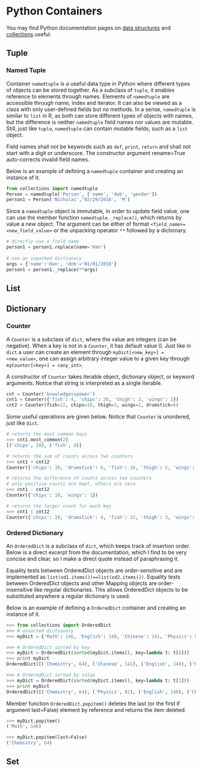 # Python Containers
You may find Python documentation pages on [data structures](https://docs.python.org/2/tutorial/datastructures.html) and [collections](https://docs.python.org/2/library/collections.html) useful.

## Tuple



### Named Tuple
Container `namedtuple` is a useful data type in Python where different types of objects can be stored together. As a subclass of `tuple`, it enables reference to elements through names. Elements of `namedtuple` are accessible through name, index and iterator. It can also be viewed as a class with only user-defined fields but no methods. In a sense, `namedtuple` is similar to `list` in R, as both can store different types of objects with names, but the difference is neither `namedtuple` field names nor values are mutable. Still, just like `tuple`, `namedtuple` can contain mutable fields, such as a `list` object.

Field names shall not be keywords such as `def`, `print`, `return` and shall not start with a digit or underscore. The constructor argument rename=True auto-corrects invalid field names.

Below is an example of defining a `namedtuple` container and creating an instance of it.

```python
from collections import namedtuple
Person = namedtuple('Person', ['name', 'dob', 'gender'])
person1 = Person('Nicholas','02/29/2018', 'M')
```

Since a `namedtuple` object is immutable, in order to update field value, one can use the member function `namedtuple._replace()`, which returns by value a new object. The argument can be either of format `<field_name>=<new_field_value>` or the unpacking operator `**` followed by a dictionary.

```python
# directly use a field name
person1 = person1.replace(name='Han')
	
# use an unpacked dictionary
args = {'name':'Han', 'dob'='01/01/2018'}
person1 = person1._replace(**args)
```

## List




## Dictionary


### Counter
A `Counter` is a subclass of `dict`, where the value are integers (can be negative). When a key is not in a `Counter`, it has default value 0. Just like in `dict` a user can create an element through `myDict[<new_key>] = <new_value>`, one can assign arbitrary integer value to a given key through `myCounter[<key>] = <any_int>`.

A constructor of `Counter` takes iterable object, dictionary object, or keyword arguments. Notice that string is interpreted as a single iterable.

```python
cnt = Counter('knowledgeispower')
cnt1 = Counter({'fish': 4, 'chips': 20, 'thigh': 2, 'wings': 2})
cnt2 = Counter(fish=12, chips=10, thigh=3, wings=1, drumstick=6)
```

Some useful operations are given below. Notice that `Counter` is unordered, just like `dict`.

```python
# returns the most common keys
>>> cnt1.most_common(2)
[('chips', 20), ('fish', 4)]

# returns the sum of counts across two counters
>>> cnt1 + cnt12
Counter({'chips': 30, 'drumstick': 6, 'fish': 16, 'thigh': 5, 'wings': 3})

# returns the difference of counts across two counters
# only positive counts are kept, others are zero
>>> cnt1 - cnt12
Counter({'chips': 10, 'wings': 1})

# returns the larger count for each key
>>> cnt1 | cnt12
Counter({'chips': 20, 'drumstick': 6, 'fish': 12, 'thigh': 3, 'wings': 2})
```

### Ordered Dictionary
An `OrderedDict` is a subclass of `dict`, which keeps track of insertion order. Below is a direct excerpt from the documentation, which I find to be very concise and clear, so I make a direct quote instead of paraphrasing it.

Equality tests between OrderedDict objects are order-sensitive and are implemented as `list(od1.items())==list(od2.items())`. Equality tests between OrderedDict objects and other Mapping objects are order-insensitive like regular dictionaries. This allows OrderedDict objects to be substituted anywhere a regular dictionary is used.

Below is an example of defining a `OrderedDict` container and creating an instance of it.

```python
>>> from collections import OrderedDict
>>> # unsorted dictionary
>>> myDict = {'Math': 146, 'English': 140, 'Chinese': 141, 'Physics': 82, 'Chemistry': 64}

>>> # OrderedDict sorted by key
>>> myDict = OrderedDict(sorted(myDict.items(), key=lambda t: t[0]))
>>> print myDict
OrderedDict([('Chemistry', 64), ('Chinese', 141), ('English', 140), ('Math', 146), ('Physics', 82)])

>>> # OrderedDict sorted by value
>>> myDict = OrderedDict(sorted(myDict.items(), key=lambda t: t[1]))
>>> print myDict
OrderedDict([('Chemistry', 64), ('Physics', 82), ('English', 140), ('Chinese', 141), ('Math', 146)])
```

Member function `OrderedDict.popitem()` deletes the last (or the first if argument last=False) element by reference and returns the item deleted.

```python
>>> myDict.popitem()
('Math', 146)

>>> myDict.popitem(last=False)
('Chemistry', 64)
```

## Set
